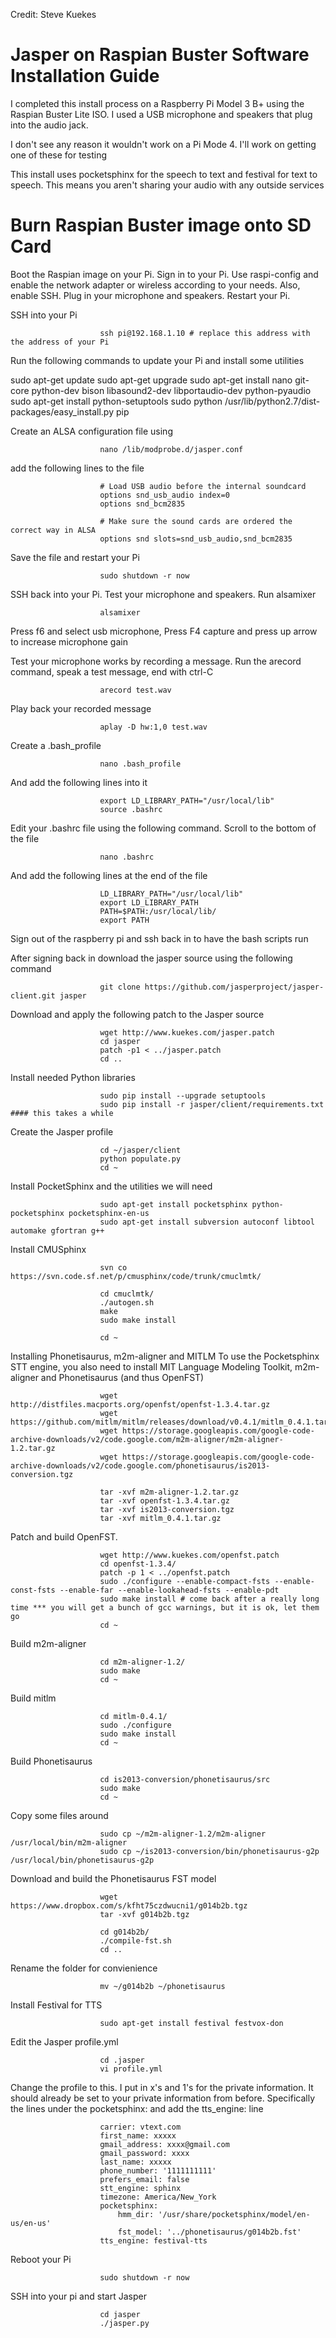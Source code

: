 Credit: Steve Kuekes

# Jasper on Raspian Buster Software Installation Guide
I completed this install process on a Raspberry Pi Model 3 B+ using the Raspian Buster Lite ISO. I used a USB microphone and speakers that plug into the audio jack.

I don't see any reason it wouldn't work on a Pi Mode 4. I'll work on getting one of these for testing


This install uses pocketsphinx for the speech to text and festival for text to speech. This means you aren't sharing your audio with any outside services


# Burn Raspian Buster image onto SD Card
Boot the Raspian image on your Pi. Sign in to your Pi. Use raspi-config and enable the network adapter or wireless according to your needs. Also, enable SSH. Plug in your microphone and speakers. Restart your Pi.

SSH into your Pi

                    
                        ssh pi@192.168.1.10 # replace this address with the address of your Pi
                    
                
Run the following commands to update your Pi and install some utilities

                    
sudo apt-get update
sudo apt-get upgrade
sudo apt-get install nano git-core python-dev bison libasound2-dev libportaudio-dev python-pyaudio
sudo apt-get install python-setuptools
sudo python /usr/lib/python2.7/dist-packages/easy_install.py pip
                    
                
Create an ALSA configuration file using

                    
                        nano /lib/modprobe.d/jasper.conf
                    
                
add the following lines to the file

                    
                        # Load USB audio before the internal soundcard
                        options snd_usb_audio index=0
                        options snd_bcm2835 

                        # Make sure the sound cards are ordered the correct way in ALSA
                        options snd slots=snd_usb_audio,snd_bcm2835                    
                    
                
Save the file and restart your Pi

                    
                        sudo shutdown -r now
                    
                
SSH back into your Pi. Test your microphone and speakers. Run alsamixer

                    
                        alsamixer
                    
                
Press f6 and select usb microphone, Press F4 capture and press up arrow to increase microphone gain

Test your microphone works by recording a message. Run the arecord command, speak a test message, end with ctrl-C

                    
                        arecord test.wav
                    
                
Play back your recorded message

                    
                        aplay -D hw:1,0 test.wav
                    
                
Create a .bash_profile

                    
                        nano .bash_profile
                    
                
And add the following lines into it

                    
                        export LD_LIBRARY_PATH="/usr/local/lib"
                        source .bashrc
                    
                
Edit your .bashrc file using the following command. Scroll to the bottom of the file

                    
                        nano .bashrc
                    
                
And add the following lines at the end of the file

                    
                        LD_LIBRARY_PATH="/usr/local/lib"
                        export LD_LIBRARY_PATH
                        PATH=$PATH:/usr/local/lib/
                        export PATH
                    
                
Sign out of the raspberry pi and ssh back in to have the bash scripts run

After signing back in download the jasper source using the following command

                    
                        git clone https://github.com/jasperproject/jasper-client.git jasper
                    
                
Download and apply the following patch to the Jasper source

                    
                        wget http://www.kuekes.com/jasper.patch 
                        cd jasper
                        patch -p1 < ../jasper.patch
                        cd ..
                    
                
Install needed Python libraries

                    
                        sudo pip install --upgrade setuptools
                        sudo pip install -r jasper/client/requirements.txt        #### this takes a while
                    
                
Create the Jasper profile

                    
                        cd ~/jasper/client
                        python populate.py
                        cd ~
                    
                
Install PocketSphinx and the utilities we will need

                    
                        sudo apt-get install pocketsphinx python-pocketsphinx pocketsphinx-en-us
                        sudo apt-get install subversion autoconf libtool automake gfortran g++
                    
                
Install CMUSphinx

                    
                        svn co https://svn.code.sf.net/p/cmusphinx/code/trunk/cmuclmtk/

                        cd cmuclmtk/
                        ./autogen.sh
                        make
                        sudo make install

                        cd ~
                    
                
Installing Phonetisaurus, m2m-aligner and MITLM
To use the Pocketsphinx STT engine, you also need to install MIT Language Modeling Toolkit, m2m-aligner and Phonetisaurus (and thus OpenFST)

                    
                        wget http://distfiles.macports.org/openfst/openfst-1.3.4.tar.gz
                        wget https://github.com/mitlm/mitlm/releases/download/v0.4.1/mitlm_0.4.1.tar.gz
                        wget https://storage.googleapis.com/google-code-archive-downloads/v2/code.google.com/m2m-aligner/m2m-aligner-1.2.tar.gz
                        wget https://storage.googleapis.com/google-code-archive-downloads/v2/code.google.com/phonetisaurus/is2013-conversion.tgz

                        tar -xvf m2m-aligner-1.2.tar.gz
                        tar -xvf openfst-1.3.4.tar.gz
                        tar -xvf is2013-conversion.tgz
                        tar -xvf mitlm_0.4.1.tar.gz
                    
                
Patch and build OpenFST.

                    
                        wget http://www.kuekes.com/openfst.patch
                        cd openfst-1.3.4/
                        patch -p 1 < ../openfst.patch
                        sudo ./configure --enable-compact-fsts --enable-const-fsts --enable-far --enable-lookahead-fsts --enable-pdt
                        sudo make install # come back after a really long time *** you will get a bunch of gcc warnings, but it is ok, let them go
                        cd ~
                    
                
Build m2m-aligner

                    
                        cd m2m-aligner-1.2/
                        sudo make
                        cd ~
                    
                
Build mitlm

                    
                        cd mitlm-0.4.1/
                        sudo ./configure
                        sudo make install
                        cd ~
                    
                
Build Phonetisaurus

                    
                        cd is2013-conversion/phonetisaurus/src
                        sudo make
                        cd ~
                    
                
Copy some files around

                    
                        sudo cp ~/m2m-aligner-1.2/m2m-aligner /usr/local/bin/m2m-aligner
                        sudo cp ~/is2013-conversion/bin/phonetisaurus-g2p /usr/local/bin/phonetisaurus-g2p
                    
                
Download and build the Phonetisaurus FST model

                    
                        wget https://www.dropbox.com/s/kfht75czdwucni1/g014b2b.tgz
                        tar -xvf g014b2b.tgz

                        cd g014b2b/
                        ./compile-fst.sh
                        cd ..
                    
                
Rename the folder for convienience

                    
                        mv ~/g014b2b ~/phonetisaurus
                    
                
Install Festival for TTS

                    
                        sudo apt-get install festival festvox-don
                    
                
Edit the Jasper profile.yml

                    
                        cd .jasper
                        vi profile.yml
                    
                
Change the profile to this. I put in x's and 1's for the private information. It should already be set to your private information from before. Specifically the lines under the pocketsphinx: and add the tts_engine: line

                    
                        carrier: vtext.com
                        first_name: xxxxx
                        gmail_address: xxxx@gmail.com
                        gmail_password: xxxx
                        last_name: xxxxx
                        phone_number: '1111111111'
                        prefers_email: false
                        stt_engine: sphinx
                        timezone: America/New_York
                        pocketsphinx:
                            hmm_dir: '/usr/share/pocketsphinx/model/en-us/en-us'
                            fst_model: '../phonetisaurus/g014b2b.fst'
                        tts_engine: festival-tts
                    
                
Reboot your Pi

                    
                        sudo shutdown -r now
                    
                
SSH into your pi and start Jasper

                    
                        cd jasper
                        ./jasper.py
                    
                
